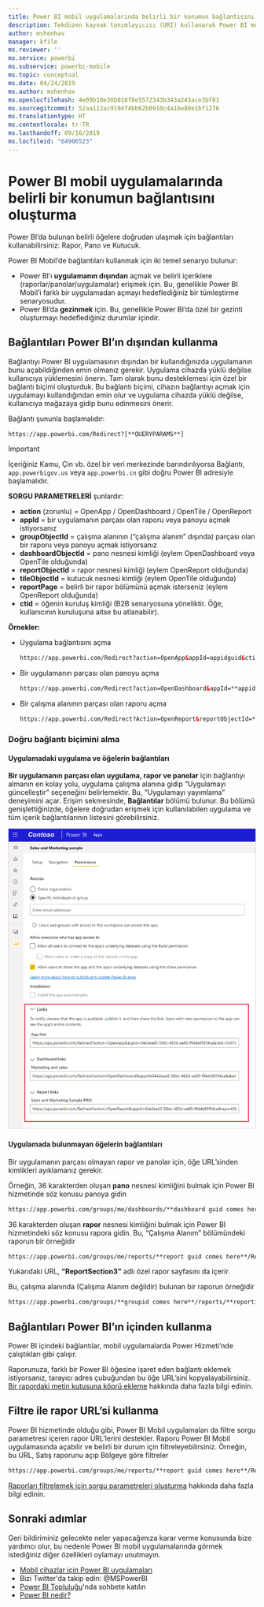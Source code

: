 ```yaml
---
title: Power BI mobil uygulamalarında belirli bir konumun bağlantısını oluşturma
description: Tekdüzen kaynak tanımlayıcısı (URI) kullanarak Power BI mobil uygulamasındaki belirli bir panonun, kutucuğun veya raporun ayrıntılı bağlantısını oluşturmayı öğrenin.
author: mshenhav
manager: kfile
ms.reviewer: ''
ms.service: powerbi
ms.subservice: powerbi-mobile
ms.topic: conceptual
ms.date: 04/24/2019
ms.author: mshenhav
ms.openlocfilehash: 4e09b10e38b018f8e5572343b343a243ace3bf81
ms.sourcegitcommit: 52aa112ac9194f4bb62b0910c4a1be80e1bf1276
ms.translationtype: HT
ms.contentlocale: tr-TR
ms.lasthandoff: 09/16/2019
ms.locfileid: "64906523"
---
```

# <a name="create-a-link-to-a-specific-location-in-the-power-bi-mobile-apps"></a>Power BI mobil uygulamalarında belirli bir konumun bağlantısını oluşturma
Power BI’da bulunan belirli öğelere doğrudan ulaşmak için bağlantıları kullanabilirsiniz: Rapor, Pano ve Kutucuk.

Power BI Mobil’de bağlantıları kullanmak için iki temel senaryo bulunur: 

* Power BI’ı **uygulamanın dışından** açmak ve belirli içeriklere (raporlar/panolar/uygulamalar) erişmek için. Bu, genellikle Power BI Mobil’i farklı bir uygulamadan açmayı hedeflediğiniz bir tümleştirme senaryosudur. 
* Power BI’da **gezinmek** için. Bu, genellikle Power BI’da özel bir gezinti oluşturmayı hedeflediğiniz durumlar içindir.


## <a name="use-links-from-outside-of-power-bi"></a>Bağlantıları Power BI’ın dışından kullanma
Bağlantıyı Power BI uygulamasının dışından bir kullandığınızda uygulamanın bunu açabildiğinden emin olmanız gerekir. Uygulama cihazda yüklü değilse kullanıcıya yüklemesini önerin. Tam olarak bunu desteklemesi için özel bir bağlantı biçimi oluşturduk. Bu bağlantı biçimi, cihazın bağlantıyı açmak için uygulamayı kullandığından emin olur ve uygulama cihazda yüklü değilse, kullanıcıya mağazaya gidip bunu edinmesini önerir.

Bağlantı şununla başlamalıdır:  
```html
https://app.powerbi.com/Redirect?[**QUERYPARAMS**]
```

> [!IMPORTANT]
> İçeriğiniz Kamu, Çin vb. özel bir veri merkezinde barındırılıyorsa Bağlantı, `app.powerbigov.us` veya `app.powerbi.cn` gibi doğru Power BI adresiyle başlamalıdır.   
>


**SORGU PARAMETRELERİ** şunlardır:
* **action** (zorunlu) = OpenApp / OpenDashboard / OpenTile / OpenReport
* **appId** = bir uygulamanın parçası olan raporu veya panoyu açmak istiyorsanız 
* **groupObjectId** = çalışma alanının (“çalışma alanım” dışında) parçası olan bir raporu veya panoyu açmak istiyorsanız
* **dashboardObjectId** = pano nesnesi kimliği (eylem OpenDashboard veya OpenTile olduğunda)
* **reportObjectId** = rapor nesnesi kimliği (eylem OpenReport olduğunda)
* **tileObjectId** = kutucuk nesnesi kimliği (eylem OpenTile olduğunda)
* **reportPage** = belirli bir rapor bölümünü açmak isterseniz (eylem OpenReport olduğunda)
* **ctid** = öğenin kuruluş kimliği (B2B senaryosuna yöneliktir. Öğe, kullanıcının kuruluşuna aitse bu atlanabilir).

**Örnekler:**

* Uygulama bağlantısını açma 
  ```html
  https://app.powerbi.com/Redirect?action=OpenApp&appId=appidguid&ctid=organizationid
  ```

* Bir uygulamanın parçası olan panoyu açma 
  ```html
  https://app.powerbi.com/Redirect?action=OpenDashboard&appId=**appidguid**&dashboardObjectId=**dashboardidguid**&ctid=**organizationid**
  ```

* Bir çalışma alanının parçası olan raporu açma
  ```html
  https://app.powerbi.com/Redirect?Action=OpenReport&reportObjectId=**reportidguid**&groupObjectId=**groupidguid**&reportPage=**ReportSectionName**
  ```

### <a name="how-to-get-the-right-link-format"></a>Doğru bağlantı biçimini alma

#### <a name="links-of-apps-and-items-in-app"></a>Uygulamadaki uygulama ve öğelerin bağlantıları

**Bir uygulamanın parçası olan uygulama, rapor ve panolar** için bağlantıyı almanın en kolay yolu, uygulama çalışma alanına gidip “Uygulamayı güncelleştir” seçeneğini belirlemektir. Bu, “Uygulamayı yayımlama” deneyimini açar. Erişim sekmesinde, **Bağlantılar** bölümü bulunur. Bu bölümü genişlettiğinizde, öğelere doğrudan erişmek için kullanılabilen uygulama ve tüm içerik bağlantılarının listesini görebilirsiniz.

![Power BI uygulama yayımlama bağlantıları ](./media/mobile-apps-links/mobile-link-copy-app-links.png)

#### <a name="links-of-items-not-in-app"></a>Uygulamada bulunmayan öğelerin bağlantıları 

Bir uygulamanın parçası olmayan rapor ve panolar için, öğe URL’sinden kimlikleri ayıklamanız gerekir.

Örneğin, 36 karakterden oluşan **pano** nesnesi kimliğini bulmak için Power BI hizmetinde söz konusu panoya gidin 

```html
https://app.powerbi.com/groups/me/dashboards/**dashboard guid comes here**?ctid=**organization id comes here**`
```

36 karakterden oluşan **rapor** nesnesi kimliğini bulmak için Power BI hizmetindeki söz konusu rapora gidin.
Bu, “Çalışma Alanım” bölümündeki raporun bir örneğidir

```html
https://app.powerbi.com/groups/me/reports/**report guid comes here**/ReportSection3?ctid=**organization id comes here**`
```
Yukarıdaki URL, **“ReportSection3”** adlı özel rapor sayfasını da içerir.

Bu, çalışma alanında (Çalışma Alanım değildir) bulunan bir raporun örneğidir

```html
https://app.powerbi.com/groups/**groupid comes here**/reports/**reportid comes here**/ReportSection1?ctid=**organizationid comes here**
```

## <a name="use-links-inside-power-bi"></a>Bağlantıları Power BI’ın içinden kullanma

Power BI içindeki bağlantılar, mobil uygulamalarda Power Hizmeti’nde çalıştıkları gibi çalışır.

Raporunuza, farklı bir Power BI öğesine işaret eden bağlantı eklemek istiyorsanız, tarayıcı adres çubuğundan bu öğe URL’sini kopyalayabilirsiniz. [Bir rapordaki metin kutusuna köprü ekleme](https://docs.microsoft.com/power-bi/service-add-hyperlink-to-text-box) hakkında daha fazla bilgi edinin.

## <a name="use-report-url-with-filter"></a>Filtre ile rapor URL’si kullanma
Power BI hizmetinde olduğu gibi, Power BI Mobil uygulamaları da filtre sorgu parametresi içeren rapor URL’lerini destekler. Raporu Power BI Mobil uygulamasında açabilir ve belirli bir durum için filtreleyebilirsiniz. Örneğin, bu URL, Satış raporunu açıp Bölgeye göre filtreler

```html
https://app.powerbi.com/groups/me/reports/**report guid comes here**/ReportSection3?ctid=**organization id comes here**&filter=Store/Territory eq 'NC'
```

[Raporları filtrelemek için sorgu parametreleri oluşturma](https://docs.microsoft.com/power-bi/service-url-filters) hakkında daha fazla bilgi edinin.

## <a name="next-steps"></a>Sonraki adımlar
Geri bildiriminiz gelecekte neler yapacağımıza karar verme konusunda bize yardımcı olur, bu nedenle Power BI mobil uygulamalarında görmek istediğiniz diğer özellikleri oylamayı unutmayın. 

* [Mobil cihazlar için Power BI uygulamaları](mobile-apps-for-mobile-devices.md)
* Bizi Twitter'da takip edin: @MSPowerBI
* [Power BI Topluluğu](http://community.powerbi.com/)'nda sohbete katılın
* [Power BI nedir?](../../power-bi-overview.md)

